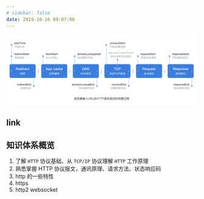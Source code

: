 ```yaml
---
# sidebar: false
date: 2019-10-16 09:07:08
---
```


![](../../assets/http/load.png)

## link

<MainIndex path='http' />

## 知识体系概览

1. 了解 `HTTP` 协议基础、从 `TCP/IP` 协议理解 `HTTP` 工作原理
2. 熟悉掌握 HTTP 协议报文，通讯原理、请求方法、状态响应码
3. http 的一些特性
4. https
5. http2 websocket
